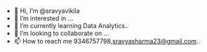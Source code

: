 - 👋 Hi, I’m @sravyavikila
- 👀 I’m interested in ...
- 🌱 I’m currently learning Data Analytics..
- 💞️ I’m looking to collaborate on ...
- 📫 How to reach me 9346757798,sravyasharma23@gmail.com..

<!---
sravyavikila/sravyavikila is a ✨ special ✨ repository because its `README.md` (this file) appears on your GitHub profile.
You can click the Preview link to take a look at your changes.
--->
